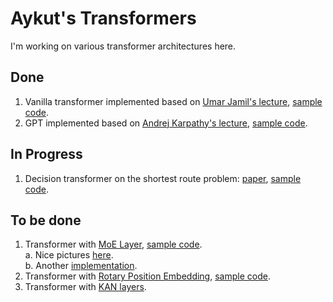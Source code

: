 # Aykut's Transformers
I'm working on various transformer architectures here.

## Done
1. Vanilla transformer implemented based on [Umar Jamil's lecture](https://youtu.be/ISNdQcPhsts?si=kd00dN1GiQRQgQoj), [sample code](https://github.com/hkproj/pytorch-transformer).
2. GPT implemented based on [Andrej Karpathy's lecture](https://youtu.be/kCc8FmEb1nY?si=ZnAfFHPO1ly3Ie0t), [sample code](https://github.com/karpathy/ng-video-lecture).

## In Progress
1. Decision transformer on the shortest route problem: [paper](https://arxiv.org/pdf/2106.01345), [sample code](https://github.com/kzl/decision-transformer).

## To be done
1. Transformer with [MoE Layer](https://arxiv.org/pdf/1701.06538), [sample code](https://github.com/YeonwooSung/Pytorch_mixture-of-experts?tab=readme-ov-file).  
   a. Nice pictures [here](https://www.linkedin.com/pulse/mixture-experts-moe-transformers-impact-large-language-nikhil-goel-fj2tc/).  
   b. Another [implementation](https://gist.github.com/ruvnet/0928768dd1e4af8816e31dde0a0205d5).
3. Transformer with [Rotary Position Embedding](https://arxiv.org/pdf/2104.09864), [sample code](https://github.com/ZhuiyiTechnology/roformer).
4. Transformer with [KAN layers](https://arxiv.org/pdf/2404.19756).
